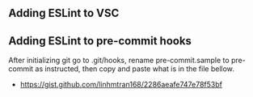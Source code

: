 ## Adding ESLint to VSC

## Adding ESLint to pre-commit hooks

After initializing git go to .git/hooks, rename pre-commit.sample to pre-commit as instructed,
then copy and paste what is in the file bellow.
 - https://gist.github.com/linhmtran168/2286aeafe747e78f53bf
